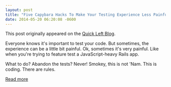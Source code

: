 ```yaml
---
layout: post
title: "Five Capybara Hacks To Make Your Testing Experience Less Painful"
date: 2014-05-20 06:20:08 -0600
---
```


This post originally appeared on the [Quick Left Blog](http://quickleft.com/blog/five-capybara-hacks-to-make-your-testing-experience-less-painful).

Everyone knows it's important to test your code. But sometimes, the experience can be a little bit painful. Ok, sometimes it's very painful. Like when you're trying to feature test a JavaScript-heavy Rails app.

What to do? Abandon the tests? Never! Smokey, this is not 'Nam. This is coding. There are rules.

[Read more](http://quickleft.com/blog/five-capybara-hacks-to-make-your-testing-experience-less-painful)
